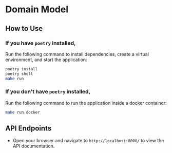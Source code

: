 # Domain Model

## How to Use

### If you have `poetry` installed, 

Run the following command to install dependencies, create a virtual environment, and start the application:
```bash
poetry install
poetry shell
make run
```

### If you don't have `poetry` installed,

Run the following command to run the application inside a docker container:

```bash
make run.docker
```

## API Endpoints
- Open your browser and navigate to `http://localhost:8000/` to view the API documentation.

